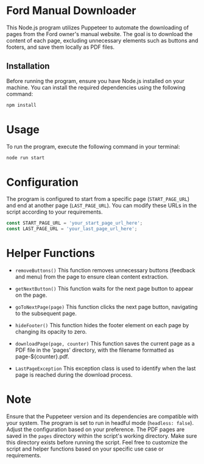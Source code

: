 # Ford Manual Downloader

This Node.js program utilizes Puppeteer to automate the downloading of pages from the Ford owner's manual website. The goal is to download the content of each page, excluding unnecessary elements such as buttons and footers, and save them locally as PDF files.

## Installation

Before running the program, ensure you have Node.js installed on your machine. You can install the required dependencies using the following command:

```bash
npm install
```

# Usage
To run the program, execute the following command in your terminal:

```bash
node run start
```
# Configuration
The program is configured to start from a specific page (`START_PAGE_URL`) and end at another page (`LAST_PAGE_URL`). You can modify these URLs in the script according to your requirements.

```javascript
const START_PAGE_URL = 'your_start_page_url_here';
const LAST_PAGE_URL = 'your_last_page_url_here';
```

# Helper Functions
- `removeButtons()`
This function removes unnecessary buttons (feedback and menu) from the page to ensure clean content extraction.

- `getNextButton()`
This function waits for the next page button to appear on the page.

- `goToNextPage(page)`
This function clicks the next page button, navigating to the subsequent page.

- `hideFooter()`
This function hides the footer element on each page by changing its opacity to zero.

- `downloadPage(page, counter)`
This function saves the current page as a PDF file in the 'pages' directory, with the filename formatted as page-${counter}.pdf.

- `LastPageException`
This exception class is used to identify when the last page is reached during the download process.

# Note
Ensure that the Puppeteer version and its dependencies are compatible with your system.
The program is set to run in headful mode (`headless: false`). Adjust the configuration based on your preference.
The PDF pages are saved in the `pages` directory within the script's working directory. Make sure this directory exists before running the script.
Feel free to customize the script and helper functions based on your specific use case or requirements.

